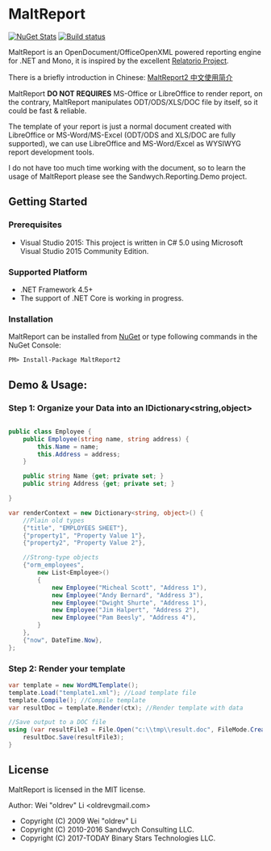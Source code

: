 # MaltReport

[![NuGet Stats](https://img.shields.io/nuget/v/MaltReport2.svg)](https://www.nuget.org/packages/MaltReport2) 
[![Build status](https://ci.appveyor.com/api/projects/status/w9rc2jbb6v4o4jgk/branch/master?svg=true)](https://ci.appveyor.com/project/oldrev/maltreport/branch/master)

MaltReport is an OpenDocument/OfficeOpenXML powered reporting engine for .NET and Mono, it is inspired by the excellent [Relatorio Project](http://relatorio.openhex.org/).

There is a briefly introduction in Chinese: [MaltReport2 中文使用简介](http://www.cnblogs.com/oldrev/p/maltreport2_intro.html)

MaltReport **DO NOT REQUIRES** MS-Office or LibreOffice to render report, on the contrary, MaltReport manipulates ODT/ODS/XLS/DOC file by itself, so it could be fast & reliable. 

The template of your report is just a normal document created with LibreOffice or MS-Word/MS-Excel (ODT/ODS and XLS/DOC are fully supported), 
we can use LibreOffice and MS-Word/Excel as WYSIWYG report development tools.

I do not have too much time working with the document, so to learn the usage of MaltReport please see the Sandwych.Reporting.Demo project.


## Getting Started

### Prerequisites

* Visual Studio 2015: This project is written in C# 5.0 using Microsoft Visual Studio 2015 Community Edition.

### Supported Platform

* .NET Framework 4.5+
* The support of .NET Core is working in progress.

### Installation

MaltReport can be installed from [NuGet](https://www.nuget.org/packages/MaltReport2) or type following commands in the NuGet Console:

```
PM> Install-Package MaltReport2
```

## Demo & Usage:

### Step 1: Organize your Data into an IDictionary<string,object>

```csharp

public class Employee {
    public Employee(string name, string address) {
        this.Name = name;
        this.Address = address;
    }

    public string Name {get; private set; }
    public string Address {get; private set; }

}

var renderContext = new Dictionary<string, object>() {
    //Plain old types
    {"title", "EMPLOYEES SHEET"},
    {"property1", "Property Value 1"},
    {"property2", "Property Value 2"},

    //Strong-type objects
    {"orm_employees",
        new List<Employee>()
        {
            new Employee("Micheal Scott", "Address 1"),
            new Employee("Andy Bernard", "Address 3"),
            new Employee("Dwight Shurte", "Address 1"),
            new Employee("Jim Halpert", "Address 2"),
            new Employee("Pam Beesly", "Address 4"),
        }
    },
    {"now", DateTime.Now}, 
};
```

### Step 2: Render your template

```csharp
var template = new WordMLTemplate();
template.Load("template1.xml"); //Load template file
template.Compile(); //Compile template
var resultDoc = template.Render(ctx); //Render template with data

//Save output to a DOC file
using (var resultFile3 = File.Open("c:\\tmp\\result.doc", FileMode.Create, FileAccess.ReadWrite)) { 
    resultDoc.Save(resultFile3);
}
```

## License

MaltReport is licensed in the MIT license.

Author: Wei "oldrev" Li <oldrev<at>gmail.com>

* Copyright (C) 2009 Wei "oldrev" Li
* Copyright (C) 2010-2016 Sandwych Consulting LLC.
* Copyright (C) 2017-TODAY Binary Stars Technologies LLC.
